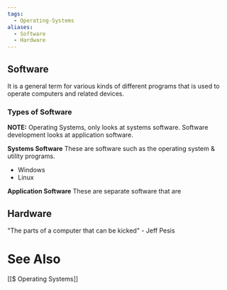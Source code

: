 ```yaml
---
tags:
  - Operating-Systems
aliases:
  - Software
  - Hardware
---
```

## Software
It is a general term for various kinds of different programs that is used to operate computers and related devices.

### Types of Software
**NOTE:** Operating Systems, only looks at systems software. Software development looks at application software.

**Systems Software**
These are software such as the operating system & utility programs.
- Windows
- Linux

**Application Software**
These are separate software that are 

## Hardware
"The parts of a computer that can be kicked" - Jeff Pesis

# See Also
[[$ Operating Systems]]